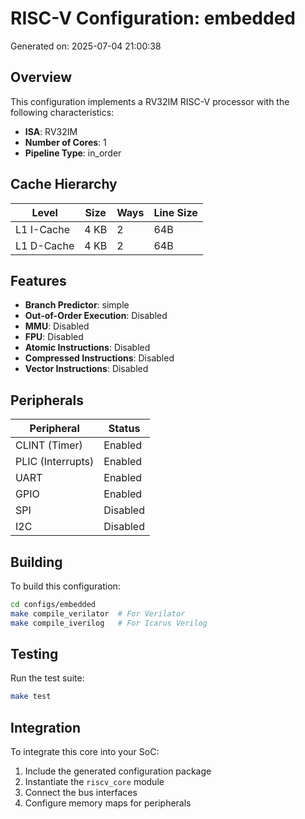 # RISC-V Configuration: embedded

Generated on: 2025-07-04 21:00:38

## Overview

This configuration implements a RV32IM RISC-V processor with the following characteristics:

- **ISA**: RV32IM
- **Number of Cores**: 1
- **Pipeline Type**: in_order

## Cache Hierarchy

| Level | Size | Ways | Line Size |
|-------|------|------|-----------|
| L1 I-Cache | 4 KB | 2 | 64B |
| L1 D-Cache | 4 KB | 2 | 64B |

## Features

- **Branch Predictor**: simple
- **Out-of-Order Execution**: Disabled
- **MMU**: Disabled
- **FPU**: Disabled
- **Atomic Instructions**: Disabled
- **Compressed Instructions**: Disabled
- **Vector Instructions**: Disabled

## Peripherals

| Peripheral | Status |
|------------|--------|
| CLINT (Timer) | Enabled |
| PLIC (Interrupts) | Enabled |
| UART | Enabled |
| GPIO | Enabled |
| SPI | Disabled |
| I2C | Disabled |

## Building

To build this configuration:

```bash
cd configs/embedded
make compile_verilator  # For Verilator
make compile_iverilog   # For Icarus Verilog
```

## Testing

Run the test suite:

```bash
make test
```

## Integration

To integrate this core into your SoC:

1. Include the generated configuration package
2. Instantiate the `riscv_core` module
3. Connect the bus interfaces
4. Configure memory maps for peripherals
